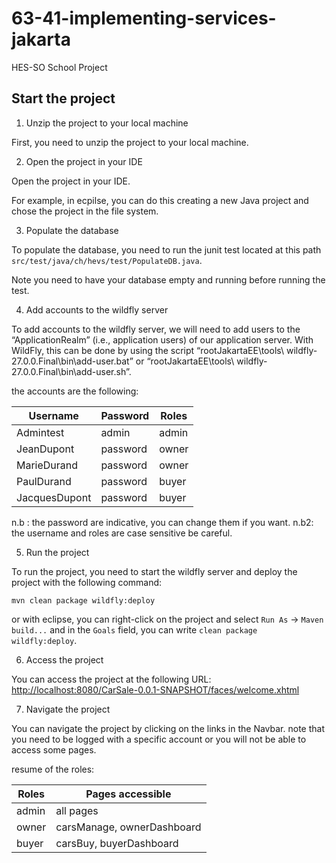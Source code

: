 # 63-41-implementing-services-jakarta

HES-SO School Project

## Start the project

1. Unzip the project to your local machine

First, you need to unzip the project to your local machine.

2. Open the project in your IDE

Open the project in your IDE.

For example, in ecpilse, you can do this creating a new Java project and chose the project in the file system.

3. Populate the database

To populate the database, you need to run the junit test located at this path `src/test/java/ch/hevs/test/PopulateDB.java`.

Note you need to have your database empty and running before running the test.

4. Add accounts to the wildfly server

To add accounts to the wildfly server, we will need to add users to the “ApplicationRealm” (i.e., application users) of our application server. With WildFly, this can be done by using the script
“rootJakartaEE\tools\ wildfly-27.0.0.Final\bin\add-user.bat” or
“rootJakartaEE\tools\ wildfly-27.0.0.Final\bin\add-user.sh”.

the accounts are the following:

| Username      | Password | Roles |
| ---           | ---      | ---   |
| Admintest     | admin    | admin |
| JeanDupont    | password | owner |
| MarieDurand   | password | owner |
| PaulDurand    | password | buyer |
| JacquesDupont | password | buyer |

n.b : the password are indicative, you can change them if you want.
n.b2: the username and roles are case sensitive be careful.

5. Run the project

To run the project, you need to start the wildfly server and deploy the project with the following command:

```shell
mvn clean package wildfly:deploy
```

or with eclipse, you can right-click on the project and select `Run As` -> `Maven build...` and in the `Goals` field, you can write `clean package wildfly:deploy`.

6. Access the project

You can access the project at the following URL: [http://localhost:8080/CarSale-0.0.1-SNAPSHOT/faces/welcome.xhtml](http://localhost:8080/CarSale-0.0.1-SNAPSHOT/faces/welcome.xhtml)

7. Navigate the project

You can navigate the project by clicking on the links in the Navbar. note that you need to be logged with a specific account or you will not be able to access some pages.

resume of the roles:

| Roles      | Pages accessible           |
| ---        | ---                        |
| admin      | all pages                  |
| owner      | carsManage, ownerDashboard |
| buyer      | carsBuy, buyerDashboard    |